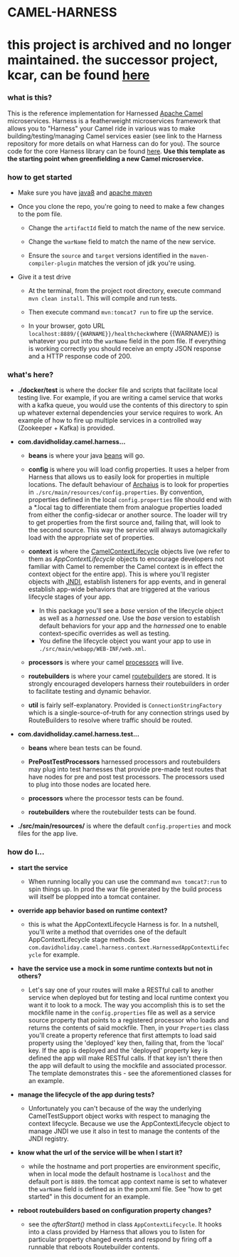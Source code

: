 # CAMEL-HARNESS


# this project is archived and no longer maintained. the successor project, kcar, can be found [here](https://github.com/davidholiday/kcar)

### what is this? 

This is the reference implementation for Harnessed [Apache Camel](http://camel.apache.org/) microservices. Harness is a featherweight microservices framework that allows you to "Harness" your Camel ride in various was to make building/testing/managing Camel services easier (see link to the Harness repository for more details on what Harness can do for you). The source code for the core Harness library can be found [here](https://github.com/davidholiday/camel-harness-lib).  __Use this template as the starting point when greenfielding a new Camel microservice.__


### how to get started

* Make sure you have [java8](https://openjdk.java.net/) and [apache maven](http://maven.apache.org/) 

* Once you clone the repo, you're going to need to make a few changes to the pom file. 
    * Change the ```artifactId``` field to match the name of the new service.
        
    * Change the ```warName``` field to match the name of the new service.
    
    * Ensure the ```source``` and ```target``` versions identified in the ```maven-compiler-plugin``` matches the version of jdk you're using.
    
* Give it a test drive
    * At the terminal, from the project root directory, execute command ```mvn clean install```. This will compile and run tests.
    
    * Then execute command ```mvn:tomcat7 run``` to fire up the service.
    
    * In your browser, goto URL ```localhost:8889/{{WARNAME}}/healthcheck```where {{WARNAME}} is whatever you put into the ```warName``` field in the pom file. If everything is working correctly you should receive an empty JSON response and a HTTP response code of 200. 


### what's here? 

* __./docker/test__ is where the docker file and scripts that facilitate local testing live. For example, if you are writing a camel service that works with a kafka queue, you would use the contents of this directory to spin up whatever external dependencies your service requires to work. An example of how to fire up multiple services in a controlled way (Zookeeper + Kafka) is provided. 

* __com.davidholiday.camel.harness...__
    * __beans__ is where your java [beans](https://stackoverflow.com/questions/3295496/what-is-a-javabean-exactly#3295517) will go.
    
    * __config__ is where you will load config properties. It uses a helper from Harness that allows us to easily look for properties in multiple locations. The default behaviour of [Archaius](https://github.com/Netflix/archaius) is to look for properties in ```./src/main/resources/config.properties```. By convention, properties defined in the local ```config.properties``` file should end with a *.local tag to differentiate them from analogue properties loaded from either the config-sidecar or another source. The loader will try to get properties from the first source and, failing that, will look to the second source. This way the service will always automagickally load with the appropriate set of properties. 
    
    * __context__ is where the [CamelContextLifecycle](http://www.javadoc.io/doc/org.apache.camel/camel-servletlistener/2.23.1) objects live (we refer to them as *AppContextLifecycle* objects to encourage developers not familiar with Camel to remember the Camel context is in effect the context object for the entire app). This is where you'll register objects with [JNDI](https://en.wikipedia.org/wiki/Java_Naming_and_Directory_Interface), establish listeners for app events, and in general establish app-wide behaviors that are triggered at the various lifecycle stages of your app. 
        * In this package you'll see a *base* version of the lifecycle object as well as a *harnessed* one. Use the *base* version to establish default behaviors for your app and the *harnessed* one to enable context-specific overrides as well as testing. 
        * You define the lifecycle object you want your app to use in ```./src/main/webapp/WEB-INF/web.xml```. 
        
    * __processors__ is where your camel [processors](http://camel.apache.org/processor.html) will live.
    
    * __routebuilders__ is where your camel [routebuilders](http://camel.apache.org/routebuilder.html) are stored. It is strongly encouraged developers harness their routebuilders in order to facilitate testing and dynamic behavior.
    
    * __util__ is fairly self-explanatory. Provided is ```ConnectionStringFactory``` which is a single-source-of-truth for any connection strings used by RouteBuilders to resolve where traffic should be routed. 
    
* __com.davidholiday.camel.harness.test...__
    * __beans__ where bean tests can be found.
    
    * __PrePostTestProcessors__ harnessed processors and routebuilders may plug into test harnesses that provide pre-made test routes that have nodes for pre and post test processors. The processors used to plug into those nodes are located here. 
    
    * __processors__ where the processor tests can be found.
    
    * __routebuilders__ where the routebuilder tests can be found. 
  
* __./src/main/resources/__ is where the default ```config.properties``` and mock files for the app live. 


### how do I...

* __start the service__

    * When running locally you can use the command ```mvn tomcat7:run``` to spin things up. In prod the war file generated by the build process will itself be plopped into a tomcat container. 

* __override app behavior based on runtime context?__

    * this is what the AppContextLifecycle Harness is for. In a nutshell, you'll write a method that overrides one of the default AppContextLifecycle stage methods. See ```com.davidholiday.camel.harness.context.HarnessedAppContextLifecycle``` for example. 

* __have the service use a mock in some runtime contexts but not in others?__

    * Let's say one of your routes will make a RESTful call to another service when deployed but for testing and local runtime context you want it to look to a mock. The way you accomplish this is to set the mockfile name in the ```config.properties``` file as well as a service source property that points to a registered processor who loads and returns the contents of said mockfile. Then, in your ```Properties``` class you'll create a property reference that first attempts to load said property using the 'deployed' key then, failing that, from the 'local' key. If the app is deployed and the 'deployed' property key is defined the app will make RESTful calls. If that key isn't there then the app will default to using the mockfile and associated processor. The template demonstrates this - see the aforementioned classes for an example. 

* __manage the lifecycle of the app during tests?__

    * Unfortunately you can't because of the way the underlying CamelTestSupport object works with respect to managing the context lifecycle. Because we use the AppContextLifecycle object to manage JNDI we use it also in test to manage the contents of the JNDI registry. 

* __know what the url of the service will be when I start it?__

    * while the hostname and port properties are environment specific, when in local mode the default hostname is ```localhost``` and the default port is ```8889```. the tomcat app context name is set to whatever the ```warName``` field is defined as in the pom.xml file. See "how to get started" in this document for an example. 
    
* __reboot routebuilders based on configuration property changes?__ 

    * see the *afterStart()* method in class ```AppContextLifecycle```. It hooks into a class provided by Harness that allows you to listen for particular property changed events and respond by firing off a runnable that reboots Routebuilder contents. 
